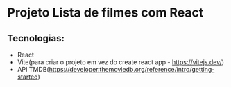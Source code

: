 # Projeto Lista de filmes com React

## Tecnologias:

- React
- Vite(para criar o projeto em vez do create react app - https://vitejs.dev/) 
- API TMDB(https://developer.themoviedb.org/reference/intro/getting-started)